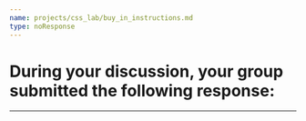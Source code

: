 ```yaml
---
name: projects/css_lab/buy_in_instructions.md
type: noResponse
---
```


# During your discussion, your group submitted the following response:

---
